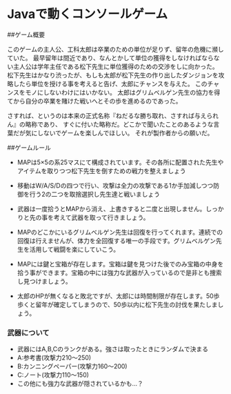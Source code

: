 # Javaで動くコンソールゲーム

##ゲーム概要

このゲームの主人公、工科太郎は卒業のための単位が足りず、留年の危機に瀕していた。
最早留年は間近であり、なんとかして単位の獲得をしなければならない主人公は学年主任である松下先生に単位獲得のための交渉をしに向かった。
松下先生はかなり渋ったが、もしも太郎が松下先生の作り出したダンジョンを攻略したら単位を授ける事を考えると告げ、太郎にチャンスを与えた。
このチャンスをモノにしないわけにはいかない。
太郎はグリムベルゲン先生の協力を得てから自分の卒業を賭けた戦いへとその歩を進めるのであった。

さすれば、というのは本来の正式名称『ねだるな勝ち取れ、さすれば与えられん』の略称であり、
すぐに付いた略称だ。どこかで聞いたことのあるような言葉だが気にしないでゲームを楽しんでほしい。
それが製作者からの願いだ。


##ゲームルール

 - MAPは5×5の系25マスにて構成されています。その各所に配置された先生やアイテムを取りつつ松下先生を倒すための戦力を整えましょう

 - 移動はW/A/S/Dの四つで行い、攻撃は全力の攻撃である1か手加減しつつ防御を行う2の二つを取捨選択し先生達と戦いましょう

 - 武器は一度拾うとMAPから消え、上書きすると二度と出現しません。しっかりと先の事を考えて武器を取って行きましょう。

 - MAPのどこかにいるグリムベルゲン先生は回復を行ってくれます。連続での回復は行えませんが、体力を全回復する唯一の手段です。グリムベルゲン先生を活用して戦闘を楽にしていこう。

 - MAPには鍵と宝箱が存在します。宝箱は鍵を見つけた後でのみ宝箱の中身を拾う事ができます。宝箱の中には強力な武器が入っているので是非とも捜索し見つけましょう。

 - 太郎のHPが無くなると敗北ですが、太郎には時間制限が存在します。50歩歩くと留年が確定してしまうので、50歩以内に松下先生の討伐を果たしましょう。


### 武器について
 - 武器にはA,B,Cのランクがある。強さは取ったときにランダムで決まる
 - A:参考書(攻撃力210～250)
 - B:カンニングペーパー(攻撃力160～200)
 - C:ノート(攻撃力110～150)
 - この他にも強力な武器が隠されているかも…？
